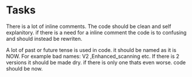 # Tasks

There is a lot of inline comments. The code should be clean and self explanitory. if there is a need for a inline comment the code is to confusing and should instead be rewriten.

A lot of past or future tense is used in code. it should be named as it is NOW. For example bad names: V2 ,Enhanced_scanning etc. If there is 2 versions it should be made dry. if there is only one thats even worse. code should be now.

